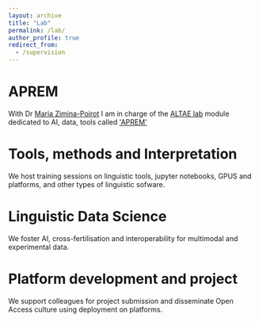 ```yaml
---
layout: archive
title: "Lab"
permalink: /lab/
author_profile: true
redirect_from:
  - /supervision
---
```


# APREM

With Dr [Maria Zimina-Poirot](https://clillac-arp.u-paris.fr/annuaire/zimina-poirot-maria/) I am in charge of the [ALTAE lab](https://clillac-arp.u-paris.fr/) module dedicated to AI, data, tools 
called ['APREM'](https://clillac-arp.u-paris.fr/structure/atelier-permanent-de-reflexion-epistemologique-et-methodologique/)



# Tools, methods and Interpretation
We host training sessions on linguistic tools, jupyter notebooks, GPUS and platforms, and other types of linguistic sofware.  

 
# Linguistic Data Science 
We foster AI, cross-fertilisation and interoperability for multimodal and  experimental data.

 
# Platform development and project  
We support colleagues for project submission and disseminate Open Access culture using deployment on platforms.

